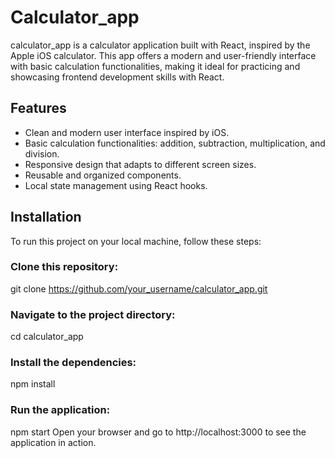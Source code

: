 # Calculator_app
calculator_app is a calculator application built with React, inspired by the Apple iOS calculator. This app offers a modern and user-friendly interface with basic calculation functionalities, making it ideal for practicing and showcasing frontend development skills with React.

## Features
- Clean and modern user interface inspired by iOS.
- Basic calculation functionalities: addition, subtraction, multiplication, and division.
- Responsive design that adapts to different screen sizes.
- Reusable and organized components.
- Local state management using React hooks.

## Installation
To run this project on your local machine, follow these steps:

### Clone this repository:
git clone https://github.com/your_username/calculator_app.git

### Navigate to the project directory:
cd calculator_app

### Install the dependencies:
npm install

### Run the application:
npm start
Open your browser and go to http://localhost:3000 to see the application in action.
